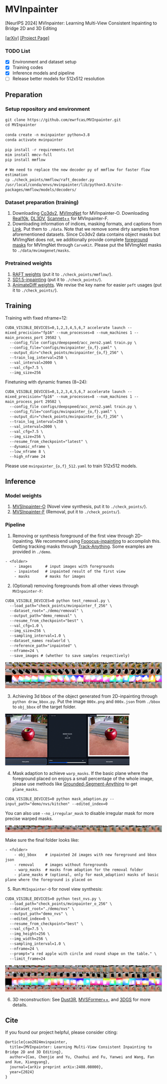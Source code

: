 # MVInpainter
[NeurIPS 2024] MVInpainter: Learning Multi-View Consistent Inpainting to Bridge 2D and 3D Editing

[[arXiv]](https://arxiv.org/pdf/2408.08000) [[Project Page]](https://ewrfcas.github.io/MVInpainter/)

### TODO List
- [x] Environment and dataset setup
- [x] Training codes
- [x] Inference models and pipeline
- [ ] Release better models for 512x512 resolution

## Preparation

### Setup repository and environment
```
git clone https://github.com/ewrfcas/MVInpainter.git
cd MVInpainter

conda create -n mvinpainter python=3.8
conda activate mvinpainter

pip install -r requirements.txt
mim install mmcv-full
pip install mmflow

# We need to replace the new decoder py of mmflow for faster flow estimation
cp ./check_points/mmflow/raft_decoder.py /usr/local/conda/envs/mvinpainter/lib/python3.8/site-packages/mmflow/models/decoders/
```

### Dataset preparation (training)
1. Downloading [Co3dv2](https://github.com/facebookresearch/co3d), [MVImgNet](https://github.com/GAP-LAB-CUHK-SZ/MVImgNet) for MVInpainter-O.
Downloading [Real10k](https://google.github.io/realestate10k/download.html), [DL3DV](https://github.com/DL3DV-10K/Dataset), [Scannet++](https://kaldir.vc.in.tum.de/scannetpp) for MVInpainter-F.
2. Downloading information of indices, masking formats, and captions from [Link](https://huggingface.co/ewrfcas/MVInpainter/resolve/main/data.zip?download=true). Put them to `./data`. 
Note that we remove some dirty samples from aforementioned datasets. Since Co3dv2 data contains object masks but MVImgNet does not, we additionally provide complete [foreground masks](https://huggingface.co/ewrfcas/MVInpainter/resolve/main/mvimagenet_masks.zip?download=true) for MVImgNet through `CarveKit`. Please put the MVImgNet masks to `./data/mvimagenet/masks`.

### Pretrained weights
1. [RAFT weights](https://huggingface.co/ewrfcas/MVInpainter/resolve/main/raft_8x2_100k_mixed_368x768.pth?download=true) (put it to `./check_points/mmflow/`).
2. [SD1.5-inpainting](https://huggingface.co/ewrfcas/MVInpainter/resolve/main/models--runwayml--stable-diffusion-inpainting.zip?download=true)  (put it to `./check_points/`).
3. [AnimateDiff weights](https://huggingface.co/ewrfcas/MVInpainter/resolve/main/AnimateDiff.zip?download=true). We revise the key name for easier `peft` usages (put it to `./check_points/`).

## Training

Training with fixed nframe=12:
```
CUDA_VISIBLE_DEVICES=0,1,2,3,4,5,6,7 accelerate launch --mixed_precision="fp16" --num_processes=8 --num_machines 1 --main_process_port 29502 \
  --config_file configs/deepspeed/acc_zero2.yaml train.py \
  --config_file="configs/mvinpainter_{o,f}.yaml" \
  --output_dir="check_points/mvinpainter_{o,f}_256" \
  --train_log_interval=250 \
  --val_interval=2000 \
  --val_cfg=7.5 \
  --img_size=256
```

Finetuning with dynamic frames (8~24):
```
CUDA_VISIBLE_DEVICES=0,1,2,3,4,5,6,7 accelerate launch --mixed_precision="fp16" --num_processes=8 --num_machines 1 --main_process_port 29502 \
  --config_file configs/deepspeed/acc_zero2.yaml train.py \
  --config_file="configs/mvinpainter_{o,f}.yaml" \
  --output_dir="check_points/mvinpainter_{o,f}_256" \
  --train_log_interval=250 \
  --val_interval=2000 \
  --val_cfg=7.5 \
  --img_size=256 \
  --resume_from_checkpoint="latest" \
  --dynamic_nframe \
  --low_nframe 8 \
  --high_nframe 24
```
Please use `mvinpainter_{o,f}_512.yaml` to train 512x512 models.

## Inference

### Model weights
1. [MVSInpainter-O](https://huggingface.co/ewrfcas/MVInpainter/resolve/main/mvinpainter_o_256.zip?download=true) (Novel view synthesis, put it to `./check_points/`).
2. [MVSInpainter-F](https://huggingface.co/ewrfcas/MVInpainter/resolve/main/mvinpainter_f_256.zip?download=true) (Removal, put it to `./check_points/`).

### Pipeline

1. Removing or synthesis foreground of the first view through 2D-inpainting. We recommend using [Fooocus-inpainting](https://github.com/lllyasviel/Fooocus) to accomplish this. Getting tracking masks through [Track-Anything](https://github.com/gaomingqi/Track-Anything). 
Some examples are provided in `./demo`.
```
- <folder>
    - images      # input images with foregrounds
    - inpainted   # inpainted result of the first view
    - masks       # masks for images
```
2. (Optional) removing foregrounds from all other views through `MVInpainter-F`:
```
CUDA_VISIBLE_DEVICES=0 python test_removal.py \
  --load_path="check_points/mvinpainter_f_256" \
  --dataset_root="./demo/removal" \
  --output_path="demo_removal" \
  --resume_from_checkpoint="best" \
  --val_cfg=1.0 \
  --img_size=256 \
  --sampling_interval=1.0 \
  --dataset_names realworld \
  --reference_path="inpainted" \
  --nframe=24 \
  --save_images # (whether to save samples respectively)
```
![removal](assets/kitchen_DSCF0676_removal_seq_0.jpg)

3. Achieving 3d bbox of the object generated from 2D-inpainting through `python draw_bbox.py`. Put the image `000x.png` and `000x.json` from `./bbox` to `obj_bbox` of the target folder.

![draw_bbox_demo](assets/draw_bbox.gif)

4. Mask adaption to achieve `warp_masks`. If the basic plane where the foreground placed on enjoys a small percentage of the whole image, please use methods like [Grounded-Segment-Anything](https://github.com/IDEA-Research/Grounded-Segment-Anything) to get `plane_masks`.
```
CUDA_VISIBLE_DEVICES=0 python mask_adaption.py --input_path="demo/nvs/kitchen" --edited_index=0
``` 
You can also use `--no_irregular_mask` to disable irregular mask for more precise warped masks.

![warp_bbox](assets/0000_bbox.jpg)

Make sure the final folder looks like:
```
- <folder>
    - obj_bbox    # inpainted 2d images with new foreground and bbox json
    - removal     # images without foregrounds
    - warp_masks  # masks from adaption for the removal folder
    - plane_masks # (optional, only for mask_adaption) masks of basic plane where the foreground is placed on
```

5. Run `MVInpainter-O` for novel view synthesis:
```
CUDA_VISIBLE_DEVICES=0 python test_nvs.py \
  --load_path="check_points/mvinpainter_o_256" \
  --dataset_root="./demo/nvs" \
  --output_path="demo_nvs" \
  --edited_index=0 \
  --resume_from_checkpoint="best" \
  --val_cfg=7.5 \
  --img_height=256 \
  --img_width=256 \
  --sampling_interval=1.0 \
  --nframe=24 \
  --prompt="a red apple with circle and round shape on the table." \
  --limit_frame=24
```
![nvs_result](assets/kitchen_0000_seq_0.jpg)

6. 3D reconstruction: See [Dust3R](https://github.com/naver/dust3r), [MVSFormer++](https://github.com/maybeLx/MVSFormerPlusPlus), and [3DGS](https://github.com/graphdeco-inria/gaussian-splatting) for more details.


## Cite
If you found our project helpful, please consider citing:

```
@article{cao2024mvinpainter,
  title={MVInpainter: Learning Multi-View Consistent Inpainting to Bridge 2D and 3D Editing},
  author={Cao, Chenjie and Yu, Chaohui and Fu, Yanwei and Wang, Fan and Xue, Xiangyang},
  journal={arXiv preprint arXiv:2408.08000},
  year={2024}
}
```